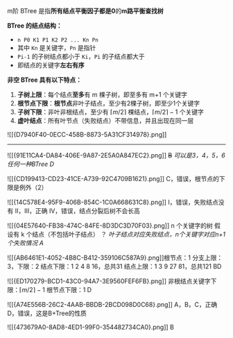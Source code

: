m阶 BTree 是指**所有结点平衡因子都是0**的**m路平衡查找树**

**BTree 的结点结构：**
- `n P0 K1 P1 K2 P2 ... Kn Pn`
- 其中 `Kn` 是关键字，`Pn` 是指针
- `Pi-1` 的子树结点都小于 `Ki`，`Pi` 的子结点都大于
- 即结点的关键字**左右有序**

**非空 BTree 具有以下特点：**
1. **子树上限**：每个结点**至多**有 m 棵子树，即至多有 m+1 个关键字
2. **根节点下限**：**根节点**非叶子结点，至少有2棵子树，即至少1个关键字
3. **子树下限**：非叶非根结点，至少有 $\lceil m/2 \rceil$ 棵结点，$\lceil m/2 \rceil - 1$ 个关键字
4. **虚叶结点**：所有叶节点（失败结点）不带信息，并且出现在同一层

![[{D7940F40-0ECC-458B-8873-5A31CF314978}.png]]

--------
![[{91E11CA4-DA84-406E-9A87-2E5A0A847EC2}.png]]
~~B~~
*可以是3，4，5，6任何一种BTree*
*D*

![[{CD199413-CD23-41CE-A739-92C4709B1621}.png]]
C，错误，根节点的下限是例外（2）

![[{14C578E4-95F9-406B-854C-1C0A668631C8}.png]]
I，错误，失败结点没有
II，III，正确
IV，错误，结点分裂后树不会长高

![[{04E57640-FB38-474C-84FE-8D3DC3D70F03}.png]]
n 个关键字的树
假设有 k 个结点（不包括叶子结点）
？
*叶子结点对应失败结点，n个关键字对应n+1个失败情况*
*A*

![[{AB6461E1-4052-4B8C-B412-359106C587A9}.png]]根节点：1
分支上限：3，下限：2
结点下限：1 2 4 8 16，总共31
结点上限：1 3 9 27 81，总共121
BD

![[{ED170279-BCD1-43C0-94A7-3E9560FEF6FB}.png]]
非根结点关键字下限：$\lceil m/2 \rceil-1$
根节点下限：1
D

![[{A74E556B-26C2-4AAB-BBDB-2BCD098D0C68}.png]]
A，B，C，正确
D，错误，这是B+Tree的性质

![[{473679A0-8AD8-4ED1-99F0-354482734CA0}.png]]
B